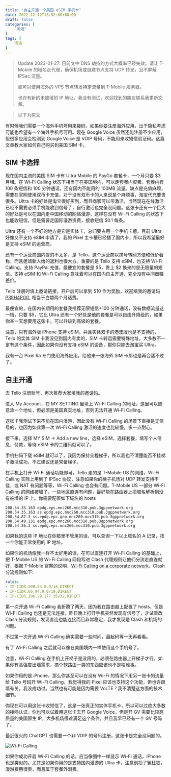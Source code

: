 ```yaml
---
title: "自主开通一个美国 eSIM 手机卡"
date: 2022-12-12T13:52:00+08:00
draft: false
categories: [
    "闲话"
]
tags: [
    闲话
]
---
```


> Update 2023-01-27: 目前文中 DNS 劫持的方式大概率已经失效。请让 T-Mobile 的域名走代理，确保机场或自建节点支持 UDP 转发，且不屏蔽 IPSec 流量。
> 
> 或可以使用海外的 VPS 节点转发特定流量到 T-Mobile 服务器。
> 
> 也许有新的未被墙的 IP 地址，我没有测试，欢迎找到的朋友联系我更新文章。

> 以下为原文

有时候我们需要一个海外手机号用来接码，如果你要注册海外应用，出于隐私考虑可能也希望有一个海外手机号可用。现在 Google Voice 虽然还能注册不少应用，但很多应用会检测到 Google Voice 是 VOIP 号码，不能用来收短信验证码。这篇文章教大家如何自己购买到美国 SIM 卡。

## SIM 卡选择

现在国内主流的美国 SIM 卡有 Ultra Mobile 的 PayGo 套餐卡，一个月只要 \$3 月租。在 Wi-Fi Calling 状态下相当于在美国境内，可以走套餐内资费。套餐内有 100 条短信和 100 分钟通话。还有国内不能用的 100MB 流量。缺点是充值麻烦，需要在官网使用双币卡充值，对于没有双币卡的人来说是个麻烦事，淘宝代充要贵很多。Ultra 卡的好处是淘宝很好买到，而且商家可以带激活，当然现在在线激活已经不需要必须手机能收到信号了，自行激活也完全没问题。这张卡还有一个巨大的好处是可以在国内走中国移动的网络漫游，这样在没有 Wi-Fi Calling 的状态下也能收短信，但是需要走国际漫游资费，接收短信 \$0.1 每条。

Ultra 还有一个不好的地方是它是实体卡，总归要占用一个手机卡槽。目前 Ultra 好像又不支持 eSIM 申请了，我的 Pixel 主卡槽已经插了国内卡，所以我希望最好是支持 eSIM 的运营商。

还有一个运营商国内提的不太多，是 Tello，这个运营商以携号转网方便和低价著称，而且邀请新人给的返利也很大方。重要的是 Tello 支持 eSIM，也支持 Wi-Fi Calling，支持 PayPal 充值，最便宜的套餐是 \$5，贵上 \$2 换来的是无限量的短信。支持 eSIM 和 Wi-Fi Calling 意味着可以在国内自主开通，完全没有中间商赚差价。

Tello 注册时填上邀请链接，开户后可以拿到 $10 作为奖励，欢迎填我的邀请码 [P39H4PGG](https://tello.com/account/register?_referral=P39H4PGG), 相当于白嫖两个月话费。

最便宜的，在国内长期用的套餐我推荐无限短信+100 分钟通话，没有数据流量这一档，只要 \$5，它比 Ultra 还有一个好处是他的套餐是可以自由升降级的，如果你某一天想要用这张卡，可以升级到高级的套餐。

注意，只有海外版 iPhone 支持 eSIM，并且实体双卡的港澳版也是不支持的，Tello 的实体 SIM 卡我没见到国内有卖的，SIM 卡转运需要特殊地址，大多数不一定有这个条件，因此如果你没有支持 eSIM 的设备，那你只能去淘宝买 Ultra。

我有一台 Pixel 6a 专门使用海外应用，给他来一张海外 SIM 卡那也是再合适不过了。

## 自主开通

去 Tello 注册账号，再次推荐大家填我的邀请码。

进入 My Account，在 MY SETTING 里填上 Wi-Fi Calling 的地址，这里可以随意添一个地址，但必须是美国真实地址，否则无法开通 Wi-Fi Calling。

这张卡我测试下来不能在国内漫游，因此没有 Wi-Fi Calling 的场景下直接是无信号的，也因为如此第一次 Wi-Fi Calling 激活的速度也比较慢，多一点耐心。

接下来，选择 MY SIM -> Add a new line，选择 eSIM，选择套餐，填写个人信息，付款，等待 eSIM 卡的二维码就可以了。

手机扫码下载 eSIM 就可以了，我因为保持全程梯子，所以我也不清楚能否不挂梯子激活成功，不过建议还是常备梯子。

在手机上打开 Wi-Fi 通话功能即可，Tello 走的是 T-Mobile US 的网络，Wi-Fi Calling 实际上用到了 IPSec 协议，注意如果你的梯子机场对 UDP 转发支持不佳，或 NAT 有问题等等，Wi-Fi Calling 也会有问题。T-Mobile US 一部分 Wi-Fi Calling 的网络被墙了，一些地区直连有问题，最好能在路由器上把域名解析到没有被墙的 IP 上。你需要配置如下域名的 hosts

```text
208.54.35.163 epdg.epc.mnc260.mcc310.pub.3gppnetwork.org
208.54.35.163 ss.epdg.epc.mnc260.mcc310.pub.3gppnetwork.org
208.54.87.3 ss.epdg.epc.geo.mnc260.mcc310.pub.3gppnetwork.org
208.54.49.131 epdg.epc.mnc260.mcc310.pub.3gppnetwork.org
208.54.36.3 ss.epdg.epc.mnc260.mcc310.pub.3gppnetwork.org
```

如果我的这些 IP 地址在你那里不管用的话，可以查询一下以上域名的 A 记录，找一个你能正常使用的 IP 地址。

如果你的机场像我一样不太好用的话，在可以直连打开 Wi-Fi Calling 的基础上，把 T-Mobile US 的 Wi-Fi Calling 网段写进 Clash 代理规则让他们分流走直连就好，根据 T-Mobile 官网的说明，[Wi-Fi Calling on a corporate network](https://www.t-mobile.com/support/coverage/wi-fi-calling-on-a-corporate-network)，Clash 分流规则如下:

```yaml
rules:
- IP-CIDR,208.54.0.0/16,DIRECT
- IP-CIDR,66.94.0.0/19,DIRECT
- IP-CIDR,206.29.177.36/32,DIRECT
```

第一次开通 Wi-Fi Calling 我折腾了两天，因为我在路由器上配置了 hosts，但是 Wi-Fi Calling 也还是无法连接，昨日晚上打开手机突然发现有信号了，才试着改 Clash 分流规则，发现直连也能连接而且非常稳定，我才发现是 Clash 和机场的问题。

不过第一次开通 Wi-Fi Calling 确实需要一些时间，最起码等一天再看看。

有了 Wi-Fi Calling 之后就可以像在美国境内一样使用这个手机号了。

注意，Wi-Fi Calling 在手机上开梯子是没用的，必须在路由器上开梯子才行，如果你有高强度出墙需求，搞个软路由一类的东西应该也不是啥难事。

如果你用的是 iPhone，那么你甚至可以在没有 Wi-Fi 的情况下用另一张卡的流量给 Tello 号码开 Wi-Fi Calling，我觉得我的 Pixel 应该也支持这个功能，但也许跟墙有关，我没成功过。当然也有可能是因为需要 VoLTE？我不清楚这方面的技术细节。

你现在可以用这张卡收短信了，这是一张真正的实体手机卡，所以可以过绝大多数的接吗认证。你也可以试着用这张卡去开 Google Voice，但是开 GV 需要比较高质量的美国原生 IP，大多机场很难满足这个条件，并且我早已经有一个 GV 号码了。

最近很火的 ChatGPT 也需要一个非 VOIP 的号码注册，这张卡是完全没问题的。

![Wi-Fi Calling](/images/other/4780045a75f405da591a6341b6f22bf758a52acccd46c1b62b7bb6f6dd743325.png)  

如果你成功开启 Wi-Fi Calling 的话，应当像图中一样显示 Wi-Fi 通话，iPhone 也是类似的。尤其是如果你用的是支持国内漫游的 Ultra 卡，注意别扣了冤枉钱，漫游费用很贵，而且属于套餐外消费。
